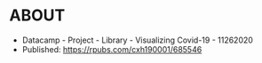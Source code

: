 # ABOUT

- Datacamp - Project - Library - Visualizing Covid-19 - 11262020
- Published: https://rpubs.com/cxh190001/685546
